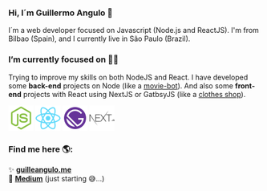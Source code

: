 ### Hi, I´m Guillermo Angulo 👋
I´m a web developer focused on Javascript (Node.js and ReactJS). I'm from Bilbao (Spain), and I currently live in São Paulo (Brazil). 

### I’m currently focused on 👨‍💻
Trying to improve my skills on both NodeJS and React. I have developed some **back-end** projects on Node (like a [movie-bot](https://github.com/GuilleAngulo/movie-bot)). And also some **front-end** projects with React using NextJS or GatbsyJS (like a [clothes shop](https://github.com/GuilleAngulo/react-graphql-shop)).<br/>

<img src="https://github.com/GuilleAngulo/guilleangulo/blob/master/nodejs.png" width="50">  <img src="https://github.com/GuilleAngulo/guilleangulo/blob/master/reactjs.png" width="50" >  <img src="https://github.com/GuilleAngulo/guilleangulo/blob/master/gatsbyjs.png" width="50" >  <img src="https://github.com/GuilleAngulo/guilleangulo/blob/master/nextjs.png" width="50" >

### Find me here 🌎:
✨ **[guilleangulo.me](https://guilleangulo.me/)**<br/>
📖 **[Medium](https://medium.com/@anyermo)** (just starting 😅...)

<!--
**GuilleAngulo/guilleangulo** is a ✨ _special_ ✨ repository because its `README.md` (this file) appears on your GitHub profile.

Here are some ideas to get you started:

- 🔭 I’m currently working on ...
- 🌱 I’m currently learning ...
- 👯 I’m looking to collaborate on ...
- 🤔 I’m looking for help with ...
- 💬 Ask me about ...
- 📫 How to reach me: ...
- 😄 Pronouns: ...
- ⚡ Fun fact: ...
-->
